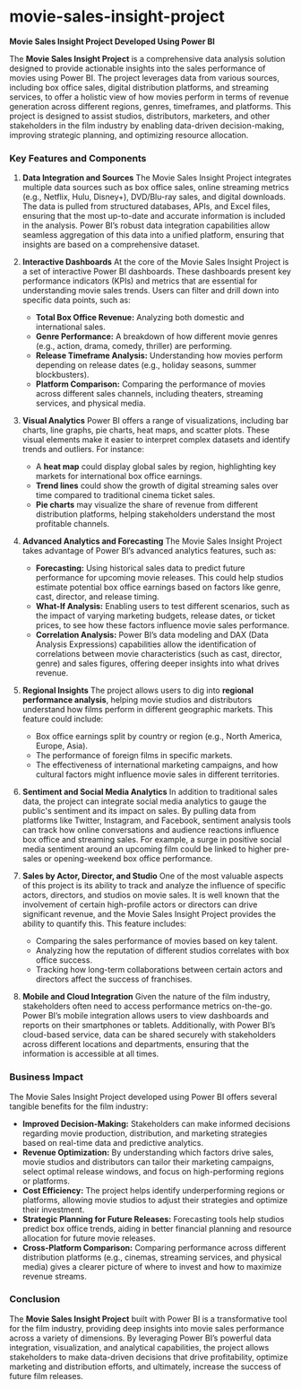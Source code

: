 # movie-sales-insight-project
**Movie Sales Insight Project Developed Using Power BI**

The **Movie Sales Insight Project** is a comprehensive data analysis solution designed to provide actionable insights into the sales performance of movies using Power BI. The project leverages data from various sources, including box office sales, digital distribution platforms, and streaming services, to offer a holistic view of how movies perform in terms of revenue generation across different regions, genres, timeframes, and platforms. This project is designed to assist studios, distributors, marketers, and other stakeholders in the film industry by enabling data-driven decision-making, improving strategic planning, and optimizing resource allocation.

### Key Features and Components

1. **Data Integration and Sources**
   The Movie Sales Insight Project integrates multiple data sources such as box office sales, online streaming metrics (e.g., Netflix, Hulu, Disney+), DVD/Blu-ray sales, and digital downloads. The data is pulled from structured databases, APIs, and Excel files, ensuring that the most up-to-date and accurate information is included in the analysis. Power BI’s robust data integration capabilities allow seamless aggregation of this data into a unified platform, ensuring that insights are based on a comprehensive dataset.

2. **Interactive Dashboards**
   At the core of the Movie Sales Insight Project is a set of interactive Power BI dashboards. These dashboards present key performance indicators (KPIs) and metrics that are essential for understanding movie sales trends. Users can filter and drill down into specific data points, such as:
   - **Total Box Office Revenue:** Analyzing both domestic and international sales.
   - **Genre Performance:** A breakdown of how different movie genres (e.g., action, drama, comedy, thriller) are performing.
   - **Release Timeframe Analysis:** Understanding how movies perform depending on release dates (e.g., holiday seasons, summer blockbusters).
   - **Platform Comparison:** Comparing the performance of movies across different sales channels, including theaters, streaming services, and physical media.

3. **Visual Analytics**
   Power BI offers a range of visualizations, including bar charts, line graphs, pie charts, heat maps, and scatter plots. These visual elements make it easier to interpret complex datasets and identify trends and outliers. For instance:
   - A **heat map** could display global sales by region, highlighting key markets for international box office earnings.
   - **Trend lines** could show the growth of digital streaming sales over time compared to traditional cinema ticket sales.
   - **Pie charts** may visualize the share of revenue from different distribution platforms, helping stakeholders understand the most profitable channels.

4. **Advanced Analytics and Forecasting**
   The Movie Sales Insight Project takes advantage of Power BI’s advanced analytics features, such as:
   - **Forecasting:** Using historical sales data to predict future performance for upcoming movie releases. This could help studios estimate potential box office earnings based on factors like genre, cast, director, and release timing.
   - **What-If Analysis:** Enabling users to test different scenarios, such as the impact of varying marketing budgets, release dates, or ticket prices, to see how these factors influence movie sales performance.
   - **Correlation Analysis:** Power BI’s data modeling and DAX (Data Analysis Expressions) capabilities allow the identification of correlations between movie characteristics (such as cast, director, genre) and sales figures, offering deeper insights into what drives revenue.

5. **Regional Insights**
   The project allows users to dig into **regional performance analysis**, helping movie studios and distributors understand how films perform in different geographic markets. This feature could include:
   - Box office earnings split by country or region (e.g., North America, Europe, Asia).
   - The performance of foreign films in specific markets.
   - The effectiveness of international marketing campaigns, and how cultural factors might influence movie sales in different territories.

6. **Sentiment and Social Media Analytics**
   In addition to traditional sales data, the project can integrate social media analytics to gauge the public's sentiment and its impact on sales. By pulling data from platforms like Twitter, Instagram, and Facebook, sentiment analysis tools can track how online conversations and audience reactions influence box office and streaming sales. For example, a surge in positive social media sentiment around an upcoming film could be linked to higher pre-sales or opening-weekend box office performance.

7. **Sales by Actor, Director, and Studio**
   One of the most valuable aspects of this project is its ability to track and analyze the influence of specific actors, directors, and studios on movie sales. It is well known that the involvement of certain high-profile actors or directors can drive significant revenue, and the Movie Sales Insight Project provides the ability to quantify this. This feature includes:
   - Comparing the sales performance of movies based on key talent.
   - Analyzing how the reputation of different studios correlates with box office success.
   - Tracking how long-term collaborations between certain actors and directors affect the success of franchises.

8. **Mobile and Cloud Integration**
   Given the nature of the film industry, stakeholders often need to access performance metrics on-the-go. Power BI’s mobile integration allows users to view dashboards and reports on their smartphones or tablets. Additionally, with Power BI’s cloud-based service, data can be shared securely with stakeholders across different locations and departments, ensuring that the information is accessible at all times.

### Business Impact

The Movie Sales Insight Project developed using Power BI offers several tangible benefits for the film industry:

- **Improved Decision-Making:** Stakeholders can make informed decisions regarding movie production, distribution, and marketing strategies based on real-time data and predictive analytics.
- **Revenue Optimization:** By understanding which factors drive sales, movie studios and distributors can tailor their marketing campaigns, select optimal release windows, and focus on high-performing regions or platforms.
- **Cost Efficiency:** The project helps identify underperforming regions or platforms, allowing movie studios to adjust their strategies and optimize their investment.
- **Strategic Planning for Future Releases:** Forecasting tools help studios predict box office trends, aiding in better financial planning and resource allocation for future movie releases.
- **Cross-Platform Comparison:** Comparing performance across different distribution platforms (e.g., cinemas, streaming services, and physical media) gives a clearer picture of where to invest and how to maximize revenue streams.

### Conclusion

The **Movie Sales Insight Project** built with Power BI is a transformative tool for the film industry, providing deep insights into movie sales performance across a variety of dimensions. By leveraging Power BI’s powerful data integration, visualization, and analytical capabilities, the project allows stakeholders to make data-driven decisions that drive profitability, optimize marketing and distribution efforts, and ultimately, increase the success of future film releases.
